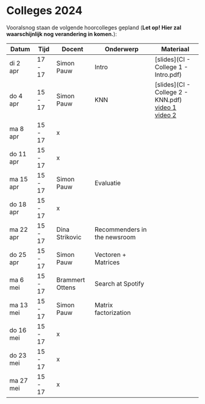 # Colleges 2024

Vooralsnog staan de volgende hoorcolleges gepland (**Let op! Hier zal waarschijnlijk nog verandering in komen.**):

| Datum     | Tijd    | Docent          | Onderwerp                           | Materiaal |
|-----------|---------|-----------------|-------------------------------------|------|
| di 2  apr | 17 - 17 | Simon Pauw      | Intro                               | [slides](CI - College 1 - Intro.pdf)      |
| do 4  apr | 15 - 17 | Simon Pauw      | KNN                                 | [slides](CI - College 2 - KNN.pdf)<br>[video 1](/lectures/Collaborative-Filtering-1)<br>[video 2](/lectures/Collaborative-Filtering-2)     |
| ma 8  apr | 15 - 17 | x               |                                     |      |
| do 11 apr | 15 - 17 | x               |                                     |      |
| ma 15 apr | 15 - 17 | Simon Pauw      | Evaluatie                           |      |
| do 18 apr | 15 - 17 | x               |                                     |      |
| ma 22 apr | 15 - 17 | Dina Strikovic  | Recommenders in the newsroom        |      |
| do 25 apr | 15 - 17 | Simon Pauw      | Vectoren + Matrices                 |      |
| ma 6  mei | 15 - 17 | Brammert Ottens | Search at Spotify                   |      |
| ma 13 mei | 15 - 17 | Simon Pauw      | Matrix factorization                |      |
| do 16 mei | 15 - 17 | x               |                                     |      |
| do 23 mei | 15 - 17 | x               |                                     |      |
| ma 27 mei | 15 - 17 | x               |                                     |      |
